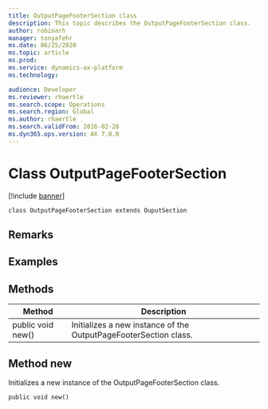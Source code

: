 ```yaml
---
title: OutputPageFooterSection class
description: This topic describes the OutputPageFooterSection class.
author: robinarh
manager: tonyafehr
ms.date: 06/25/2020
ms.topic: article
ms.prod: 
ms.service: dynamics-ax-platform
ms.technology: 

audience: Developer
ms.reviewer: rhaertle
ms.search.scope: Operations
ms.search.region: Global
ms.author: rhaertle
ms.search.validFrom: 2016-02-28
ms.dyn365.ops.version: AX 7.0.0
---
```


# Class OutputPageFooterSection

[!include [banner](../includes/banner.md)]

```xpp
class OutputPageFooterSection extends OuputSection
```

## Remarks

## Examples

## Methods

| Method            | Description                                                      |
|-------------------|------------------------------------------------------------------|
| public void new() | Initializes a new instance of the OutputPageFooterSection class. |

## Method new

Initializes a new instance of the OutputPageFooterSection class.

```xpp
public void new()
```

